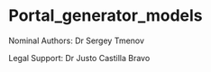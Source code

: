# Portal_generator_models

Nominal Authors: Dr Sergey Tmenov

Legal Support: Dr Justo Castilla Bravo
